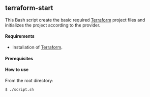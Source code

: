## terraform-start
This Bash script create the basic required [Terraform]() project files and initializes the project according to the provider.

#### Requirements
  - Installation of [Terraform](https://learn.hashicorp.com/terraform/getting-started/install.html).

#### Prerequisites

#### How to use
From the root directory:
```
$ ./script.sh
```
